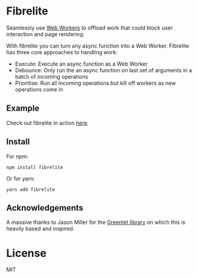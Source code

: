 # Fibrelite

Seamlessly use [Web Workers](https://developer.mozilla.org/en-US/docs/Web/API/Web_Workers_API/Using_web_workers) to offload work that could block user interaction and page rendering. 

With fibrelite you can turn any async function into a Web Worker. Fibrelite has three core approaches to handling work:

* Execute: Execute an async function as a Web Worker
* Debounce: Only run the an async function on last set of arguments in a batch of incoming operations 
* Prioritise: Run all incoming operations but kill off workers as new operations come in

## Example

Check out fibrelite in action [here](https://jamesmilneruk.github.io/fibrelite/).

## Install

For npm:

```
npm install fibrelite
```

Or for yarn:

```
yarn add fibrelite
```

## Acknowledgements

A massive thanks to Jason Miller for the [Greenlet library](https://github.com/developit/greenlet) on which this is heavily based and inspired.

# License

MIT